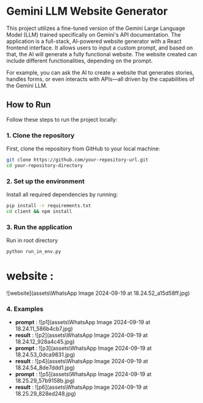 # Gemini LLM Website Generator

This project utilizes a fine-tuned version of the Gemini Large Language Model (LLM) trained specifically on Gemini's API documentation. The application is a full-stack, AI-powered website generator with a React frontend interface. It allows users to input a custom prompt, and based on that, the AI will generate a fully functional website. The website created can include different functionalities, depending on the prompt.

For example, you can ask the AI to create a website that generates stories, handles forms, or even interacts with APIs—all driven by the capabilities of the Gemini LLM.

## How to Run

Follow these steps to run the project locally:

### 1. **Clone the repository**

   First, clone the repository from GitHub to your local machine:

   ```bash
   git clone https://github.com/your-repository-url.git
   cd your-repository-directory
```

### 2. **Set up the environment** 
Install all required dependencies by running:
```bash 
pip install -r requirements.txt
cd client && npm install
```

### 3. **Run the application**
Run in root directory 
```bash
python run_in_env.py
```


# website : 
![website](assets\WhatsApp Image 2024-09-19 at 18.24.52_a15d58ff.jpg)

### 4. **Examples**



* **prompt** :
![p1](assets\WhatsApp Image 2024-09-19 at 18.24.11_586b4cb7.jpg)
* **result** :
![p2](assets\WhatsApp Image 2024-09-19 at 18.24.12_928a4c45.jpg)
* **prompt** : 
![p3](assets\WhatsApp Image 2024-09-19 at 18.24.53_0dca9831.jpg)
* **result** : 
![p4](assets\WhatsApp Image 2024-09-19 at 18.24.54_8de7ddd1.jpg)
* **prompt** : 
![p5](assets\WhatsApp Image 2024-09-19 at 18.25.29_57b9158b.jpg)
* **result** : 
![p6](assets\WhatsApp Image 2024-09-19 at 18.25.29_828ed248.jpg)